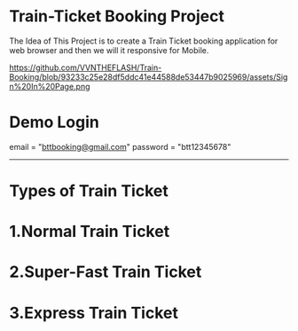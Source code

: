 # Train-Ticket Booking Project
The Idea of This Project is to create a Train Ticket booking application for web browser and then we will it responsive for Mobile.

https://github.com/VVNTHEFLASH/Train-Booking/blob/93233c25e28df5ddc41e44588de53447b9025969/assets/Sign%20In%20Page.png

# Demo Login
email = "bttbooking@gmail.com"
password = "btt12345678"

-----------------------------------------------------------------------------------------------------------------------------------------------------------------------------------

# Types of Train Ticket
# 1.Normal Train Ticket
# 2.Super-Fast Train Ticket
# 3.Express Train Ticket

